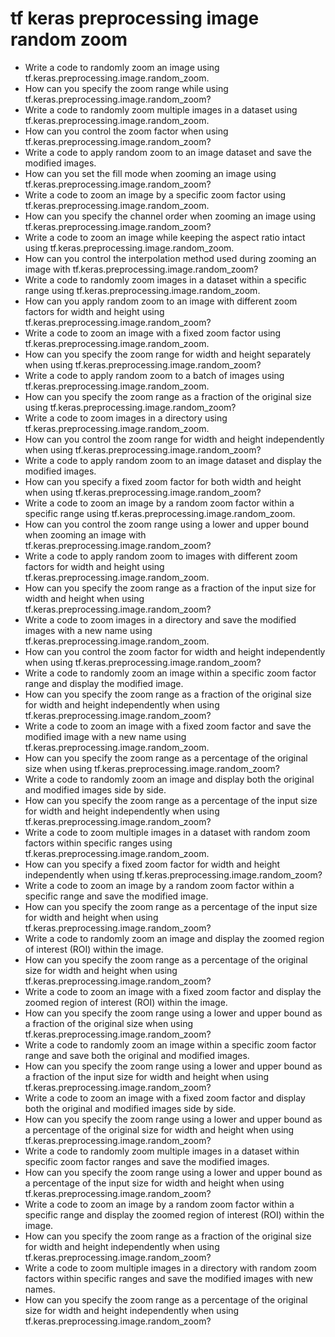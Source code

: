 # tf keras preprocessing image random zoom

- Write a code to randomly zoom an image using tf.keras.preprocessing.image.random_zoom.
- How can you specify the zoom range while using tf.keras.preprocessing.image.random_zoom?
- Write a code to randomly zoom multiple images in a dataset using tf.keras.preprocessing.image.random_zoom.
- How can you control the zoom factor when using tf.keras.preprocessing.image.random_zoom?
- Write a code to apply random zoom to an image dataset and save the modified images.
- How can you set the fill mode when zooming an image using tf.keras.preprocessing.image.random_zoom?
- Write a code to zoom an image by a specific zoom factor using tf.keras.preprocessing.image.random_zoom.
- How can you specify the channel order when zooming an image using tf.keras.preprocessing.image.random_zoom?
- Write a code to zoom an image while keeping the aspect ratio intact using tf.keras.preprocessing.image.random_zoom.
- How can you control the interpolation method used during zooming an image with tf.keras.preprocessing.image.random_zoom?
- Write a code to randomly zoom images in a dataset within a specific range using tf.keras.preprocessing.image.random_zoom.
- How can you apply random zoom to an image with different zoom factors for width and height using tf.keras.preprocessing.image.random_zoom?
- Write a code to zoom an image with a fixed zoom factor using tf.keras.preprocessing.image.random_zoom.
- How can you specify the zoom range for width and height separately when using tf.keras.preprocessing.image.random_zoom?
- Write a code to apply random zoom to a batch of images using tf.keras.preprocessing.image.random_zoom.
- How can you specify the zoom range as a fraction of the original size using tf.keras.preprocessing.image.random_zoom?
- Write a code to zoom images in a directory using tf.keras.preprocessing.image.random_zoom.
- How can you control the zoom range for width and height independently when using tf.keras.preprocessing.image.random_zoom?
- Write a code to apply random zoom to an image dataset and display the modified images.
- How can you specify a fixed zoom factor for both width and height when using tf.keras.preprocessing.image.random_zoom?
- Write a code to zoom an image by a random zoom factor within a specific range using tf.keras.preprocessing.image.random_zoom.
- How can you control the zoom range using a lower and upper bound when zooming an image with tf.keras.preprocessing.image.random_zoom?
- Write a code to apply random zoom to images with different zoom factors for width and height using tf.keras.preprocessing.image.random_zoom.
- How can you specify the zoom range as a fraction of the input size for width and height when using tf.keras.preprocessing.image.random_zoom?
- Write a code to zoom images in a directory and save the modified images with a new name using tf.keras.preprocessing.image.random_zoom.
- How can you control the zoom factor for width and height independently when using tf.keras.preprocessing.image.random_zoom?
- Write a code to randomly zoom an image within a specific zoom factor range and display the modified image.
- How can you specify the zoom range as a fraction of the original size for width and height independently when using tf.keras.preprocessing.image.random_zoom?
- Write a code to zoom an image with a fixed zoom factor and save the modified image with a new name using tf.keras.preprocessing.image.random_zoom.
- How can you specify the zoom range as a percentage of the original size when using tf.keras.preprocessing.image.random_zoom?
- Write a code to randomly zoom an image and display both the original and modified images side by side.
- How can you specify the zoom range as a percentage of the input size for width and height independently when using tf.keras.preprocessing.image.random_zoom?
- Write a code to zoom multiple images in a dataset with random zoom factors within specific ranges using tf.keras.preprocessing.image.random_zoom.
- How can you specify a fixed zoom factor for width and height independently when using tf.keras.preprocessing.image.random_zoom?
- Write a code to zoom an image by a random zoom factor within a specific range and save the modified image.
- How can you specify the zoom range as a percentage of the input size for width and height when using tf.keras.preprocessing.image.random_zoom?
- Write a code to randomly zoom an image and display the zoomed region of interest (ROI) within the image.
- How can you specify the zoom range as a percentage of the original size for width and height when using tf.keras.preprocessing.image.random_zoom?
- Write a code to zoom an image with a fixed zoom factor and display the zoomed region of interest (ROI) within the image.
- How can you specify the zoom range using a lower and upper bound as a fraction of the original size when using tf.keras.preprocessing.image.random_zoom?
- Write a code to randomly zoom an image within a specific zoom factor range and save both the original and modified images.
- How can you specify the zoom range using a lower and upper bound as a fraction of the input size for width and height when using tf.keras.preprocessing.image.random_zoom?
- Write a code to zoom an image with a fixed zoom factor and display both the original and modified images side by side.
- How can you specify the zoom range using a lower and upper bound as a percentage of the original size for width and height when using tf.keras.preprocessing.image.random_zoom?
- Write a code to randomly zoom multiple images in a dataset within specific zoom factor ranges and save the modified images.
- How can you specify the zoom range using a lower and upper bound as a percentage of the input size for width and height when using tf.keras.preprocessing.image.random_zoom?
- Write a code to zoom an image by a random zoom factor within a specific range and display the zoomed region of interest (ROI) within the image.
- How can you specify the zoom range as a fraction of the original size for width and height independently when using tf.keras.preprocessing.image.random_zoom?
- Write a code to zoom multiple images in a directory with random zoom factors within specific ranges and save the modified images with new names.
- How can you specify the zoom range as a percentage of the original size for width and height independently when using tf.keras.preprocessing.image.random_zoom?